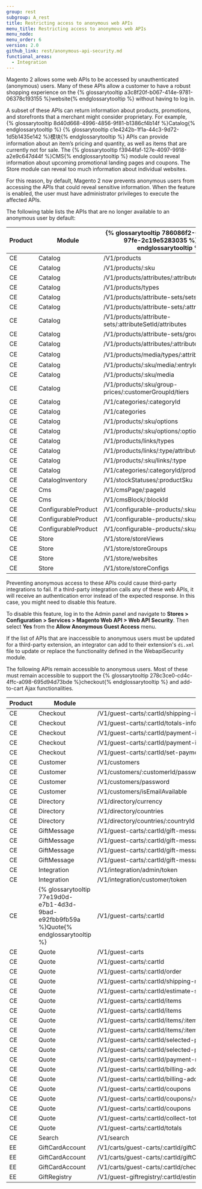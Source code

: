 ```yaml
---
group: rest
subgroup: A_rest
title: Restricting access to anonymous web APIs
menu_title: Restricting access to anonymous web APIs
menu_node:
menu_order: 6
version: 2.0
github_link: rest/anonymous-api-security.md
functional_areas:
  - Integration
---
```


Magento 2 allows some web APIs to be accessed by unauthenticated (anonymous) users. Many of these APIs allow a customer to have a robust shopping experience on the {% glossarytooltip a3c8f20f-b067-414e-9781-06378c193155 %}website{% endglossarytooltip %} without having to log in.

A subset of these APIs can return information about products, promotions, and storefronts that a merchant might consider proprietary. For example, {% glossarytooltip 8d40d668-4996-4856-9f81-b1386cf4b14f %}Catalog{% endglossarytooltip %} {% glossarytooltip c1e4242b-1f1a-44c3-9d72-1d5b1435e142 %}模块{% endglossarytooltip %} APIs can provide information about an item’s pricing and quantity, as well as items that are currently not for sale. The {% glossarytooltip f3944faf-127e-4097-9918-a2e9c647d44f %}CMS{% endglossarytooltip %} module could reveal information about upcoming promotional landing pages and coupons. The Store module can reveal too much information about individual websites.

For this reason, by default, Magento 2 now prevents anonymous users from accessing the APIs that could reveal sensitive information.  When the feature is enabled, the user must have administrator privileges to execute the affected APIs.

The following table lists the APIs that are no longer available to an anonymous user by default:

| Product | Module | {% glossarytooltip 786086f2-622b-4007-97fe-2c19e5283035 %}API{% endglossarytooltip %} | Action |
| --- | --- | --- | --- |
| CE | Catalog | /V1/products | GET |
| CE | Catalog | /V1/products/:sku | GET |
| CE | Catalog | /V1/products/attributes/:attributeCode | GET |
| CE | Catalog | /V1/products/types | GET |
| CE | Catalog | /V1/products/attribute-sets/sets/list | GET |
| CE | Catalog | /V1/products/attribute-sets/:attributeSetId | GET |
| CE | Catalog | /V1/products/attribute-sets/:attributeSetId/attributes | GET |
| CE | Catalog | /V1/products/attribute-sets/groups/list | GET |
| CE | Catalog | /V1/products/attributes/:attributeCode/options | GET |
| CE | Catalog | /V1/products/media/types/:attributeSet名称 | GET |
| CE | Catalog | /V1/products/:sku/media/:entryId | GET |
| CE | Catalog | /V1/products/:sku/media | GET |
| CE | Catalog | /V1/products/:sku/group-prices/:customerGroupId/tiers | GET |
| CE | Catalog | /V1/categories/:categoryId | GET |
| CE | Catalog | /V1/categories | GET |
| CE | Catalog | /V1/products/:sku/options | GET |
| CE | Catalog | /V1/products/:sku/options/:optionId | GET |
| CE | Catalog | /V1/products/links/types | GET |
| CE | Catalog | /V1/products/links/:type/attributes | GET |
| CE | Catalog | /V1/products/:sku/links/:type | GET |
| CE | Catalog | /V1/categories/:categoryId/products | GET |
| CE | CatalogInventory | /V1/stockStatuses/:productSku | GET |
| CE | Cms | /V1/cmsPage/:pageId | GET |
| CE | Cms | /V1/cmsBlock/:blockId | GET |
| CE | ConfigurableProduct | /V1/configurable-products/:sku/children | GET |
| CE | ConfigurableProduct | /V1/configurable-products/:sku/options/:id | GET |
| CE | ConfigurableProduct | /V1/configurable-products/:sku/options/all | GET |
| CE | Store | /V1/store/storeViews | GET |
| CE | Store | /V1/store/storeGroups | GET |
| CE | Store | /V1/store/websites | GET |
| CE | Store | /V1/store/storeConfigs | GET |

<div class="bs-callout bs-callout-warning">
    <p>Preventing anonymous access to these APIs could cause third-party integrations to fail. If a third-party integration calls any of these web APIs, it will receive an authentication error instead of the expected response. In this case, you might need to disable this feature.</p>
    <p>To disable this feature, log in to the Admin panel and navigate to <b>Stores > Configuration > Services > Magento Web API > Web API Security</b>. Then select <b>Yes</b> from the <b>Allow Anonymous Guest Access</b> menu.</p>
</div>


If the list of APIs that are inaccessible to anonymous users must be updated for a third-party extension, an integrator can add to their extension's `di.xml` file to update or replace the functionality defined in the WebapiSecurity module.

The following APIs remain accessible to anonymous users. Most of these must remain accessible to support the {% glossarytooltip 278c3ce0-cd4c-4ffc-a098-695d94d73bde %}checkout{% endglossarytooltip %} and add-to-cart Ajax functionalities.

| Product | Module | API | Action |
| --- | --- | --- | --- |
| CE | Checkout | /V1/guest-carts/:cartId/shipping-information | POST |
| CE | Checkout | /V1/guest-carts/:cartId/totals-information | POST |
| CE | Checkout | /V1/guest-carts/:cartId/payment-information | POST |
| CE | Checkout | /V1/guest-carts/:cartId/payment-information | GET |
| CE | Checkout | /V1/guest-carts/:cartId/set-payment-information | POST |
| CE | Customer | /V1/customers | POST |
| CE | Customer | /V1/customers/:customerId/password/resetLinkToken/:resetPasswordLinkToken | GET |
| CE | Customer | /V1/customers/password | PUT |
| CE | Customer | /V1/customers/isEmailAvailable | POST |
| CE | Directory | /V1/directory/currency | GET |
| CE | Directory | /V1/directory/countries | GET |
| CE | Directory | /V1/directory/countries/:countryId | GET |
| CE | GiftMessage | /V1/guest-carts/:cartId/gift-message | GET |
| CE | GiftMessage | /V1/guest-carts/:cartId/gift-message/:itemId | GET |
| CE | GiftMessage | /V1/guest-carts/:cartId/gift-message | POST |
| CE | GiftMessage | /V1/guest-carts/:cartId/gift-message/:itemId | POST |
| CE | Integration | /V1/integration/admin/token | POST |
| CE | Integration | /V1/integration/customer/token | POST |
| CE | {% glossarytooltip 77e19d0d-e7b1-4d3d-9bad-e92fbb9fb59a %}Quote{% endglossarytooltip %} | /V1/guest-carts/:cartId | GET |
| CE | Quote | /V1/guest-carts | POST |
| CE | Quote | /V1/guest-carts/:cartId | PUT |
| CE | Quote | /V1/guest-carts/:cartId/order | PUT |
| CE | Quote | /V1/guest-carts/:cartId/shipping-methods | GET |
| CE | Quote | /V1/guest-carts/:cartId/estimate-shipping-methods | POST |
| CE | Quote | /V1/guest-carts/:cartId/items | GET |
| CE | Quote | /V1/guest-carts/:cartId/items | POST |
| CE | Quote | /V1/guest-carts/:cartId/items/:itemId | PUT |
| CE | Quote | /V1/guest-carts/:cartId/items/:itemId | DELETE |
| CE | Quote | /V1/guest-carts/:cartId/selected-payment-method | GET |
| CE | Quote | /V1/guest-carts/:cartId/selected-payment-method | PUT |
| CE | Quote | /V1/guest-carts/:cartId/payment-methods | GET |
| CE | Quote | /V1/guest-carts/:cartId/billing-address | GET |
| CE | Quote | /V1/guest-carts/:cartId/billing-address | POST |
| CE | Quote | /V1/guest-carts/:cartId/coupons | GET |
| CE | Quote | /V1/guest-carts/:cartId/coupons/:couponCode | PUT |
| CE | Quote | /V1/guest-carts/:cartId/coupons | DELETE |
| CE | Quote | /V1/guest-carts/:cartId/collect-totals | PUT |
| CE | Quote | /V1/guest-carts/:cartId/totals | GET |
| CE | Search | /V1/search | GET |
| EE | GiftCardAccount | /V1/carts/guest-carts/:cartId/giftCards/:giftCardCode | DELETE |
| EE | GiftCardAccount | /V1/carts/guest-carts/:cartId/giftCards | POST |
| EE | GiftCardAccount | /V1/carts/guest-carts/:cartId/checkGiftCard/:giftCardCode | GET |
| EE | GiftRegistry | /V1/guest-giftregistry/:cartId/estimate-shipping-methods | POST |
